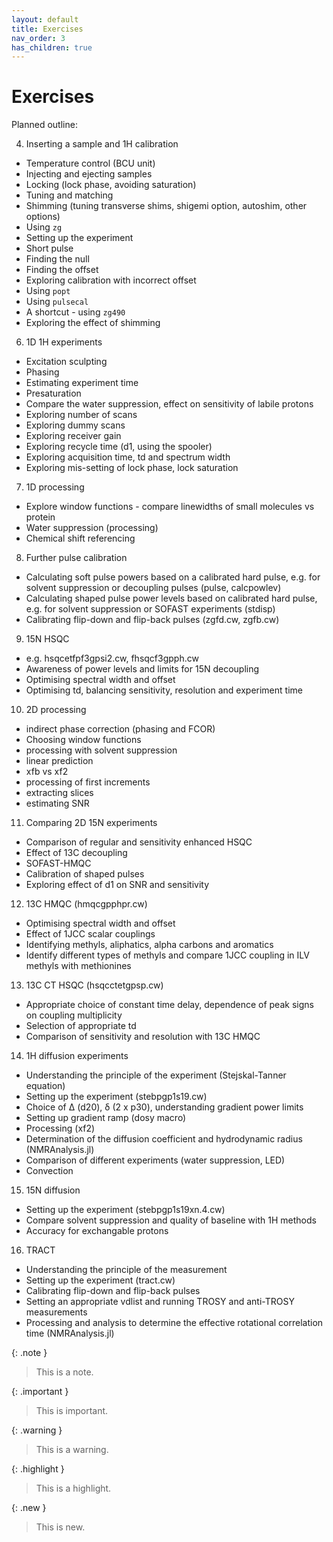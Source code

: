 ```yaml
---
layout: default
title: Exercises
nav_order: 3
has_children: true
---
```


# Exercises

Planned outline:

4. Inserting a sample and 1H calibration
 * Temperature control (BCU unit)
 * Injecting and ejecting samples
 * Locking (lock phase, avoiding saturation)
 * Tuning and matching
 * Shimming (tuning transverse shims, shigemi option, autoshim, other options)
 * Using `zg`
  * Setting up the experiment
  * Short pulse
  * Finding the null
 * Finding the offset
  * Exploring calibration with incorrect offset
 * Using `popt`
 * Using `pulsecal`
 * A shortcut - using `zg490`
 * Exploring the effect of shimming
6. 1D 1H experiments
 * Excitation sculpting
  * Phasing
 * Estimating experiment time
 * Presaturation
  * Compare the water suppression, effect on sensitivity of labile protons
 * Exploring number of scans
 * Exploring dummy scans
 * Exploring receiver gain
 * Exploring recycle time (d1, using the spooler)
 * Exploring acquisition time, td and spectrum width
 * Exploring mis-setting of lock phase, lock saturation
7. 1D processing
 * Explore window functions - compare linewidths of small molecules vs protein
 * Water suppression (processing)
 * Chemical shift referencing
8. Further pulse calibration
 * Calculating soft pulse powers based on a calibrated hard pulse, e.g. for solvent suppression or decoupling pulses (pulse, calcpowlev)
 * Calculating shaped pulse power levels based on calibrated hard pulse, e.g. for solvent suppression or SOFAST experiments (stdisp)
 * Calibrating flip-down and flip-back pulses (zgfd.cw, zgfb.cw)
9. 15N HSQC
 * e.g. hsqcetfpf3gpsi2.cw, fhsqcf3gpph.cw
 * Awareness of power levels and limits for 15N decoupling
 * Optimising spectral width and offset
 * Optimising td, balancing sensitivity, resolution and experiment time
10. 2D processing
 * indirect phase correction (phasing and FCOR)
 * Choosing window functions
 * processing with solvent suppression
 * linear prediction
 * xfb vs xf2
 * processing of first increments
 * extracting slices
 * estimating SNR
11. Comparing 2D 15N experiments
 * Comparison of regular and sensitivity enhanced HSQC
 * Effect of 13C decoupling
 * SOFAST-HMQC
  * Calibration of shaped pulses
 * Exploring effect of d1 on SNR and sensitivity
12. 13C HMQC (hmqcgpphpr.cw)
 *	Optimising spectral width and offset
 *	Effect of 1JCC scalar couplings
 *	Identifying methyls, aliphatics, alpha carbons and aromatics
 *	Identify different types of methyls and compare 1JCC coupling in ILV methyls with methionines
13. 13C CT HSQC (hsqcctetgpsp.cw)
 * Appropriate choice of constant time delay, dependence of peak signs on coupling multiplicity
 * Selection of appropriate td
 * Comparison of sensitivity and resolution with 13C HMQC
14. 1H diffusion experiments
 * Understanding the principle of the experiment (Stejskal-Tanner equation)
 * Setting up the experiment (stebpgp1s19.cw)
 * Choice of Δ (d20), δ (2 x p30), understanding gradient power limits
 * Setting up gradient ramp (dosy macro)
 * Processing (xf2)
 * Determination of the diffusion coefficient and hydrodynamic radius (NMRAnalysis.jl)
 * Comparison of different experiments (water suppression, LED)
 * Convection
15.	15N diffusion
 * Setting up the experiment (stebpgp1s19xn.4.cw)
 * Compare solvent suppression and quality of baseline with 1H methods
 * Accuracy for exchangable protons
16.	TRACT
 * Understanding the principle of the measurement
 * Setting up the experiment (tract.cw)
 * Calibrating flip-down and flip-back pulses
 * Setting an appropriate vdlist and running TROSY and anti-TROSY measurements
 * Processing and analysis to determine the effective rotational correlation time (NMRAnalysis.jl)

{: .note }
> This is a note.

{: .important }
> This is important.
 
{: .warning }
> This is a warning.

{: .highlight }
> This is a highlight.

{: .new }
> This is new.
